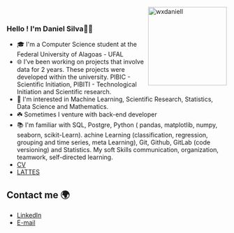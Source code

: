 </br>
<img align="right" height="180" alt="wxdaniell" src="https://user-images.githubusercontent.com/74038190/250967624-b3fef2db-e671-4610-bb84-1d65533dc5fb.gif">
</br>

### Hello ! I'm Daniel Silva🙋‍♂️
- 🎓 I'm a Computer Science student at the Federal University of Alagoas - UFAL
- 🌐 I’ve been working on projects that involve data for 2 years. These projects were developed within the university. PIBIC - Scientific Initiation, PIBITI - Technological Initiation and 
Scientific research.
- 🎲 I'm interested in Machine Learning, Scientific Research, Statistics, Data Science and Mathematics.
- ☘️ Sometimes I venture with back-end developer
- 📚 I'm familiar with SQL, Postgre, Python ( pandas, matplotlib, numpy, seaborn, scikit-Learn). achine Learning (classification, regression, grouping and time series, meta Learning), Git, Github, GitLab (code versioning) and Statistics. My soft Skills communication, organization, teamwork, self-directed learning.
- [CV](https://github.com/silvadaniell/Data-Science-Potifolio/blob/main/Files/resume_DanieljdaSilva.pdf)
- [LATTES](http://lattes.cnpq.br/7078537540211042)

<!-- ## [**Data Science Portfolio**](https://github.com/silvadaniell/Data-Science-Potifolio) :game_die: -->

  <!--<img src="https://github.com/silvadaniell/Data-Science-Potifolio/blob/main/Files/images/danielsilva.png">-->

## Contact me 🌍
* [LinkedIn](https://www.linkedin.com/in/silvadaniell/)  
* [E-mail](danieljoseedasilva@gmail.com)

